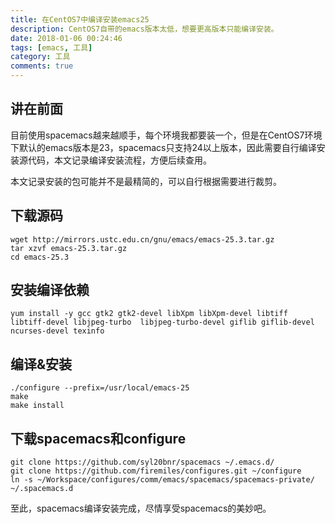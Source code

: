 ```yaml
---
title: 在CentOS7中编译安装emacs25
description: CentOS7自带的emacs版本太低，想要更高版本只能编译安装。
date: 2018-01-06 00:24:46
tags: [emacs, 工具]
category: 工具
comments: true
---
```


## 讲在前面
目前使用spacemacs越来越顺手，每个环境我都要装一个，但是在CentOS7环境下默认的emacs版本是23，spacemacs只支持24以上版本，因此需要自行编译安装源代码，本文记录编译安装流程，方便后续查用。

<!--more-->

本文记录安装的包可能并不是最精简的，可以自行根据需要进行裁剪。

## 下载源码
```
wget http://mirrors.ustc.edu.cn/gnu/emacs/emacs-25.3.tar.gz 
tar xzvf emacs-25.3.tar.gz 
cd emacs-25.3
```

## 安装编译依赖
```
yum install -y gcc gtk2 gtk2-devel libXpm libXpm-devel libtiff libtiff-devel libjpeg-turbo  libjpeg-turbo-devel giflib giflib-devel ncurses-devel texinfo
```

## 编译&安装
```
./configure --prefix=/usr/local/emacs-25
make
make install
```

## 下载spacemacs和configure
```
git clone https://github.com/syl20bnr/spacemacs ~/.emacs.d/
git clone https://github.com/firemiles/configures.git ~/configure 
ln -s ~/Workspace/configures/comm/emacs/spacemacs/spacemacs-private/ ~/.spacemacs.d
```

至此，spacemacs编译安装完成，尽情享受spacemacs的美妙吧。


